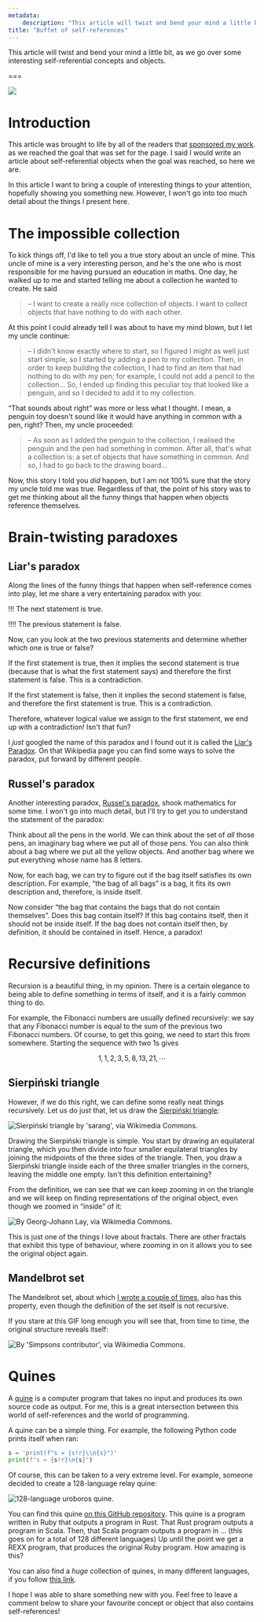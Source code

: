 ```yaml
---
metadata:
    description: "This article will twist and bend your mind a little bit, as we go over some interesting self-referential concepts and objects."
title: "Buffet of self-references"
---
```


This article will twist and bend your mind a little bit,
as we go over some interesting self-referential concepts and objects.

===

![](thumbnail.webp "")


# Introduction

This article was brought to life by all of the readers that
[sponsored my work][sponsor].
as we reached the goal that was set for the page.
I said I would write an article about self-referential objects
when the goal was reached, so here we are.

In this article I want to bring a couple of interesting things
to your attention, hopefully showing you something new.
However, I won't go into too much detail about the things
I present here.


# The impossible collection

To kick things off, I'd like to tell you a true story about
an uncle of mine.
This uncle of mine is a very interesting person, and he's the
one who is most responsible for me having pursued an education
in maths.
One day, he walked up to me and started telling me about a
collection he wanted to create.
He said

 > – I want to create a really nice collection of objects.
 > I want to collect objects that have nothing to do with
 > each other.

At this point I could already tell I was about to have my mind
blown, but I let my uncle continue:

 > – I didn't know exactly where to start, so I figured I
 > might as well just start simple, so I started by adding
 > a pen to my collection.
 > Then, in order to keep building the collection, I had to
 > find an item that had nothing to do with my pen;
 > for example, I could not add a pencil to the collection...
 > So, I ended up finding this peculiar toy that looked like
 > a penguin, and so I decided to add it to my collection.

“That sounds about right” was more or less what I thought.
I mean, a penguin toy doesn't sound like it would have anything
in common with a pen, right?
Then, my uncle proceeded:

 > – As soon as I added the penguin to the collection,
 > I realised the penguin and the pen had something in common.
 > After all, that's what a collection is: a set of objects
 > that have something in common.
 > And so, I had to go back to the drawing board...

Now, this story I told you _did_ happen,
but I am not 100% sure that the story my uncle told me was true.
Regardless of that, the point of his story was to get me thinking
about all the funny things that happen
when objects reference themselves.


# Brain-twisting paradoxes

## Liar's paradox

Along the lines of the funny things that happen when self-reference
comes into play, let me share a very entertaining paradox with you:

!!! The next statement is true.

!!!! The previous statement is false.

Now, can you look at the two previous statements and determine
whether which one is true or false?

If the first statement is true, then it implies the second statement
is true (because that is what the first statement says) and therefore
the first statement is false.
This is a contradiction.

If the first statement is false, then it implies the second statement
is false, and therefore the first statement is true.
This is a contradiction.

Therefore, whatever logical value we assign to the first statement,
we end up with a contradiction!
Isn't that fun?

I _just_ googled the name of this paradox and I found out
it is called the [Liar's Paradox][liar-paradox].
On that Wikipedia page you can find some ways to solve the paradox,
put forward by different people.


## Russel's paradox

Another interesting paradox, [Russel's paradox][russels-paradox],
shook mathematics for some time.
I won't go into much detail, but I'll try to get you to understand
the statement of the paradox:

Think about all the pens in the world.
We can think about the set of _all_ those pens,
an imaginary bag where we put all of those pens.
You can also think about a bag where we put all the yellow objects.
And another bag where we put everything whose name has 8 letters.

Now, for each bag, we can try to figure out if the bag itself
satisfies its own description.
For example, “the bag of all bags” is a bag, it fits its
own description and, therefore, is inside itself.

Now consider
“the bag that contains the bags that do not contain themselves”.
Does this bag contain itself?
If this bag contains itself, then it should not be inside itself.
If the bag does not contain itself then, by definition, it should
be contained in itself.
Hence, a paradox!


# Recursive definitions

Recursion is a beautiful thing, in my opinion.
There is a certain elegance to being able to define something in terms
of itself, and it is a fairly common thing to do.

For example, the Fibonacci numbers are usually defined recursively:
we say that any Fibonacci number is equal to the sum of the previous
two Fibonacci numbers.
Of course, to get this going, we need to start this from somewhere.
Starting the sequence with two 1s gives

$$
1, 1, 2, 3, 5, 8, 13, 21, \cdots
$$


## Sierpiński triangle

However, if we do this right, we can define some really neat
things recursively.
Let us do just that, let us draw the [Sierpiński triangle][sierpinski-triangle]:

![](_sierpinski.svg "Sierpiński triangle by 'sarang', via Wikimedia Commons.")

Drawing the Sierpiński triangle is simple.
You start by drawing an equilateral triangle,
which you then divide into four smaller equilateral triangles
by joining the midpoints of the three sides of the triangle.
Then, you draw a Sierpiński triangle inside each of the three
smaller triangles in the corners, leaving the middle one empty.
Isn't this definition entertaining?

From the definition, we can see that we can keep zooming in on the
triangle and we will keep on finding representations of the
original object, even though we zoomed in “inside” of it:

![](_sierpinski_zoom.gif "By Georg-Johann Lay, via Wikimedia Commons.")

This is just one of the things I love about fractals.
There are other fractals that exhibit this type of behaviour,
where zooming in on it allows you to see the original object
again.


## Mandelbrot set

The Mandelbrot set, about which [I wrote a couple of times][blog-fractals], also has this property, even though
the definition of the set itself is not recursive.

If you stare at this GIF long enough you will see that,
from time to time, the original structure reveals itself:

![](_mandelbrot_zoom.webp "By 'Simpsons contributor', via Wikimedia Commons.")


# Quines

A [quine] is a computer program that takes no input and produces
its own source code as output.
For me, this is a great intersection between this world of
self-references and the world of programming.

A quine can be a simple thing.
For example, the following Python code prints itself when ran:

```py
s = 'print(f"s = {s!r}\\n{s}")'
print(f"s = {s!r}\n{s}")
```

Of course, this can be taken to a very extreme level.
For example, someone decided to create a 128-language relay quine:

![](_quine_relay.webp "128-language uroboros quine.")

You can find this quine [on this GitHub repository][uroboros-quine].
This quine is a program written in Ruby that outputs a program in Rust.
That Rust program outputs a program in Scala.
Then, that Scala program outputs a program in ...
(this goes on for a total of 128 different languages)
Up until the point we get a REXX program,
that produces the original Ruby program.
How amazing is this?

You can also find a _huge_ collection of quines,
in many different languages,
if you follow [this link][codegolf-quines].

I hope I was able to share something new with you.
Feel free to leave a comment below to share your favourite
concept or object that also contains self-references!


[blog-fractals]: /blog/tag:fractals
[sponsor]: https://github.com/sponsors/rodrigogiraoserrao
[liar-paradox]: https://en.wikipedia.org/wiki/Liar_paradox
[russels-paradox]: https://en.wikipedia.org/wiki/Russell%27s_paradox
[sierpinski-triangle]: https://en.wikipedia.org/wiki/Sierpi%C5%84ski_triangle
[quine]: https://en.wikipedia.org/wiki/Quine_(computing)
[uroboros-quine]: https://github.com/mame/quine-relay
[codegolf-quines]: https://codegolf.stackexchange.com/questions/69/golf-you-a-quine-for-great-good
